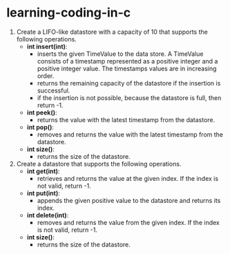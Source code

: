 # learning-coding-in-c

1. Create a LIFO-like datastore with a capacity of 10 that supports the following operations.
    - **int insert(int)**:
        - inserts the given TimeValue to the data store. A TimeValue consists of a timestamp represented as a positive integer and a positive integer value. The timestamps values are in increasing order. 
        - returns the remaining capacity of the datastore if the insertion is successful.
        - if the insertion is not possible, because the datastore is full, then return -1.
    - **int peek()**:
        - returns the value with the latest timestamp from the datastore.
    - **int pop()**:
        - removes and returns the value with the latest timestamp from the datastore.
    - **int size()**:
        - returns the size of the datastore.
2. Create a datastore that supports the following operations.
    - **int get(int)**:
        - retrieves and returns the value at the given index. If the index is not valid, return -1.
    - **int put(int)**:
        - appends the given positive value to the datastore and returns its index.
    - **int delete(int)**:
        - removes and returns the value from the given index. If the index is not valid, return -1.
    - **int size()**:
        - returns the size of the datastore.
